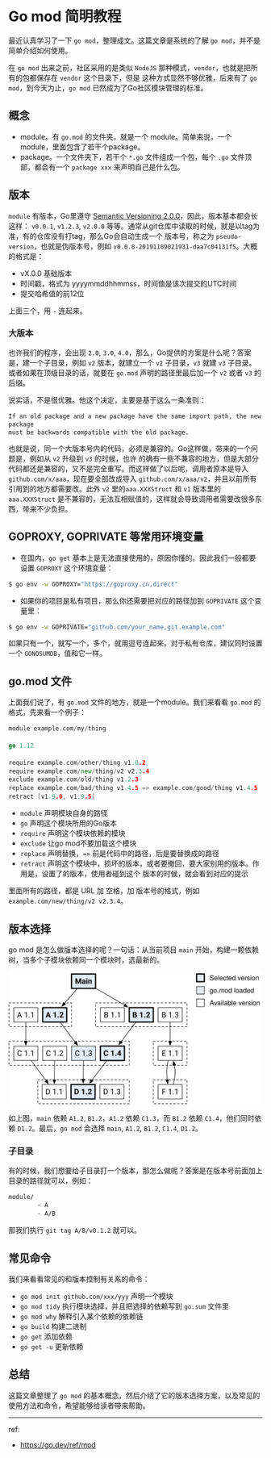 # Go mod 简明教程

最近认真学习了一下 `go mod`，整理成文。这篇文章是系统的了解 `go mod`，并不是简单介绍如何使用。

在 `go mod` 出来之前，社区采用的是类似 `NodeJS` 那种模式，`vendor`，也就是把所有的包都保存在 `vendor` 这个目录下，但是
这种方式显然不够优雅，后来有了 `go mod`，到今天为止，`go mod` 已然成为了Go社区模块管理的标准。

## 概念

- module。有 `go.mod` 的文件夹，就是一个 module。简单来说，一个module，里面包含了若干个package。
- package。一个文件夹下，若干个 `*.go` 文件组成一个包，每个 `.go` 文件顶部，都会有一个 `package xxx` 来声明自己是什么包。

## 版本

`module` 有版本，Go里遵守 [Semantic Versioning 2.0.0](https://semver.org/spec/v2.0.0.html)，因此，版本基本都会长这样：
`v0.0.1`, `v1.2.3`, `v2.0.0` 等等。通常从git仓库中读取的时候，就是以tag为准，有的仓库没有打tag，那么Go会自动生成一个
版本号，称之为 `pseudo-version`，也就是伪版本号，例如 `v0.0.0-20191109021931-daa7c04131f5`。大概的格式是：

- vX.0.0 基础版本
- 时间戳，格式为 yyyymmddhhmmss，时间值是该次提交的UTC时间
- 提交哈希值的前12位

上面三个，用 `-` 连起来。

### 大版本

也许我们的程序，会出现 `2.0`, `3.0`, `4.0`，那么，Go提供的方案是什么呢？答案是，建一个子目录，例如 `v2` 版本，就建立一个 `v2`
子目录，`v3` 就建 `v3` 子目录。或者如果在顶级目录的话，就要在 `go.mod` 声明的路径里最后加一个 `v2` 或者 `v3` 的后缀。

说实话，不是很优雅。他这个决定，主要是基于这么一条准则：

```
If an old package and a new package have the same import path, the new package
must be backwards compatible with the old package.
```

也就是说，同一个大版本号内的代码，必须是兼容的。Go这样做，带来的一个问题是，例如从 `v2` 升级到 `v3` 的时候，也许
的确有一些不兼容的地方，但是大部分代码都还是兼容的，又不是完全重写。而这样做了以后呢，调用者原本是导入
`github.com/x/aaa`，现在要全部改成导入 `github.com/x/aaa/v2`，并且以前所有引用到的地方都需要改。此外 `v2` 里的`aaa.XXXStruct`
和 `v1` 版本里的 `aaa.XXXStruct` 是不兼容的，无法互相赋值的，这样就会导致调用者需要改很多东西，带来不少负担。

## GOPROXY, GOPRIVATE 等常用环境变量

- 在国内，`go get` 基本上是无法直接使用的，原因你懂的。因此我们一般都要设置 `GOPROXY` 这个环境变量：

```bash
$ go env -w GOPROXY="https://goproxy.cn,direct"
```

- 如果你的项目是私有项目，那么你还需要把对应的路径加到 `GOPRIVATE` 这个变量里：

```bash
$ go env -w GOPRIVATE="github.com/your_name,git.example.com"
```

如果只有一个，就写一个，多个，就用逗号连起来。对于私有仓库，建议同时设置一个 `GONOSUMDB`，值和它一样。

## go.mod 文件

上面我们说了，有 `go.mod` 文件的地方，就是一个module。我们来看看 `go.mod` 的格式，先来看一个例子：

```go
module example.com/my/thing

go 1.12

require example.com/other/thing v1.0.2
require example.com/new/thing/v2 v2.3.4
exclude example.com/old/thing v1.2.3
replace example.com/bad/thing v1.4.5 => example.com/good/thing v1.4.5
retract [v1.9.0, v1.9.5]
```

- `module` 声明模块自身的路径
- `go` 声明这个模块所用的Go版本
- `require` 声明这个模块依赖的模块
- `exclude` 让go mod不要加载这个模块
- `replace` 声明替换，`=>` 前是代码中的路径，后是要替换成的路径
- `retract` 声明这个模块中，损坏的版本，或者要撤回，要大家别用的版本。作用是，设置了的版本，使用者碰到这个
版本的时候，就会看到对应的提示

里面所有的路径，都是 URL 加 空格，加 版本号的格式，例如 `example.com/new/thing/v2 v2.3.4`。

## 版本选择

go mod 是怎么做版本选择的呢？一句话：从当前项目 `main` 开始，构建一颗依赖树，当多个子模块依赖同一个模块时，选最新的。

![Go minimal version selection](./img/go_mod_mvs.svg)

如上图，`main` 依赖 `A1.2`, `B1.2`，`A1.2` 依赖 `C1.3`，而 `B1.2` 依赖 `C1.4`，他们同时依赖 `D1.2`。最后，`go mod`
会选择 `main`, `A1.2`, `B1.2`, `C1.4`, `D1.2`。

### 子目录

有的时候，我们想要给子目录打一个版本，那怎么做呢？答案是在版本号前面加上目录的路径就可以，例如：

```bash
module/
        - A
        - A/B
```

那我们执行 `git tag A/B/v0.1.2` 就可以。

## 常见命令

我们来看看常见的和版本控制有关系的命令：

- `go mod init github.com/xxx/yyy` 声明一个模块
- `go mod tidy` 执行模块选择，并且把选择的依赖写到 `go.sum` 文件里
- `go mod why` 解释引入某个依赖的依赖链
- `go build` 构建二进制
- `go get` 添加依赖
- `go get -u` 更新依赖

## 总结

这篇文章整理了 `go mod` 的基本概念，然后介绍了它的版本选择方案，以及常见的使用方法和命令，希望能够给读者带来帮助。

---

ref:

- https://go.dev/ref/mod
